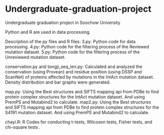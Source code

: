# Undergraduate-graduation-project
Undergraduate graduation project in Soochow University

Python and R are used in data processing.

Description of the py files and R files:
3.py: Python code for data processing.
4.py: Python code for the filtering process of the Reviewed mutation dataset.
5.py: Python code for the filtering process of the Unreviewed mutation dataset.

conservation.py and tongji_seq_len.py: Calculated and analyzed the conservation (using Provean) and residue position (using DSSP and ScanNet) of proteins affected by mutations in the IntAct mutation dataset.
Density distribution and bar graphs were generated.

map.py: Using the Best structures and SIFTS mapping api from PDBe to find protein complex structures for the IntAct mutation dataset. And using PremPS and Mutabind2 to calculate.
map2.py: Using the Best structures and SIFTS mapping api from PDBe to find protein complex structures for the S4191 mutation dataset. And using PremPS and Mutabind2 to calculate.

chayi.R: R Codes for conducting t-tests, Wilcoxon tests, Fisher tests, and chi-square tests .
